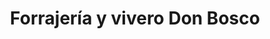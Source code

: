 ---
title: "Forrajería y vivero Don Bosco"
url: /bahia-blanca/forrajeria-y-vivero-don-bosco/
shop: centro de jardinería
---